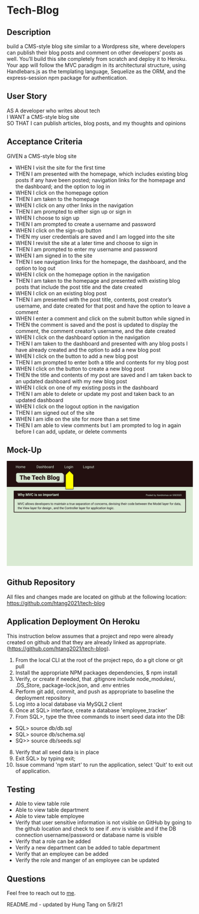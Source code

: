 # Tech-Blog

## Description

build a CMS-style blog site similar to a Wordpress site, where developers can publish their blog posts and comment on other developers’ posts as well. You’ll build this site completely from scratch and deploy it to Heroku. Your app will follow the MVC paradigm in its architectural structure, using Handlebars.js as the templating language, Sequelize as the ORM, and the express-session npm package for authentication.

## User Story

AS A developer who writes about tech  
I WANT a CMS-style blog site  
SO THAT I can publish articles, blog posts, and my thoughts and opinions

## Acceptance Criteria

GIVEN a CMS-style blog site  
- WHEN I visit the site for the first time
- THEN I am presented with the homepage, which includes existing blog posts if any have been posted; navigation links for the homepage and the dashboard; and the option to log in
- WHEN I click on the homepage option
- THEN I am taken to the homepage
- WHEN I click on any other links in the navigation
- THEN I am prompted to either sign up or sign in
- WHEN I choose to sign up
- THEN I am prompted to create a username and password
- WHEN I click on the sign-up button
- THEN my user credentials are saved and I am logged into the site
- WHEN I revisit the site at a later time and choose to sign in
- THEN I am prompted to enter my username and password
- WHEN I am signed in to the site
- THEN I see navigation links for the homepage, the dashboard, and the option to log out
- WHEN I click on the homepage option in the navigation
- THEN I am taken to the homepage and presented with existing blog posts that include the post title and the date created
- WHEN I click on an existing blog post
- THEN I am presented with the post title, contents, post creator’s username, and date created for that post and have the option to leave a comment
- WHEN I enter a comment and click on the submit button while signed in
- THEN the comment is saved and the post is updated to display the comment, the comment creator’s username, and the date created
- WHEN I click on the dashboard option in the navigation
- THEN I am taken to the dashboard and presented with any blog posts I have already created and the option to add a new blog post
- WHEN I click on the button to add a new blog post
- THEN I am prompted to enter both a title and contents for my blog post
- WHEN I click on the button to create a new blog post
- THEN the title and contents of my post are saved and I am taken back to an updated dashboard with my new blog post
- WHEN I click on one of my existing posts in the dashboard
- THEN I am able to delete or update my post and taken back to an updated dashboard
- WHEN I click on the logout option in the navigation
- THEN I am signed out of the site
- WHEN I am idle on the site for more than a set time
- THEN I am able to view comments but I am prompted to log in again before I can add, update, or delete comments

## Mock-Up

![](./assets/images/14-mvc-homework-demo-01.gif)

## Github Repository

All files and changes made are located on github at the following location:
https://github.com/htang2021/tech-blog

## Application Deployment On Heroku

This instruction below assumes that a project and repo were already created on github and that they are already linked as appropriate.
(https://github.com/htang2021/tech-blog).

1. From the local CLI at the root of the project repo, do a git clone or git pull
2. Install the appropriate NPM packages dependencies, $ npm install
3. Verify, or create if needed, that .gitignore include node_modules/, .DS_Store, package-lock.json, and .env entries
4. Perform git add, commit, and push as appropriate to baseline the deployment repository
5. Log into a local database via MySQL2 client
6. Once at SQL> interface, create a database 'employee_tracker'
7. From SQL>, type the three commands to insert seed data into the DB:
 - SQL> source db/db.sql
 - SQL> source db/schema.sql
 - SQ>> source db/seeds.sql
8. Verify that all seed data is in place
9. Exit SQL> by typing exit;
10. Issue command 'npm start' to run the application, select 'Quit' to exit out of application.

## Testing
- Able to view table role
- Able to view table department
- Able to view table employee
- Verify that user sensitive information is not visible on GitHub by going to the github location and check to see if .env is visible and if the DB connection username/password or database name is visible
- Verify that a role can be added
- Verify a new department can be added to table department
- Verify that an employee can be added
- Verify the role and manger of an employee can be updated

## Questions
Feel free to reach out to [me](mailto:hungtang@hotmail.com).

README.md - updated by Hung Tang on 5/9/21